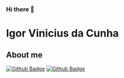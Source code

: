 ### Hi there 👋

<!--
**Igor-Cunha20/Igor-Cunha20** is a ✨ _special_ ✨ repository because its `README.md` (this file) appears on your GitHub profile.

Here are some ideas to get you started:

- 🔭 I’m currently working on ...
- 🌱 I’m currently learning ...
- 👯 I’m looking to collaborate on ...
- 🤔 I’m looking for help with ...
- 💬 Ask me about ...
- 📫 How to reach me: ...
- 😄 Pronouns: ...
- ⚡ Fun fact: ...
-->
# Igor Vinicius da Cunha

## About me

[![Github Badge](https://img.shields.io/badge/-Github-000?style=flat-square&logo=Github&logoColor=white&link=https://igor-cunha20.github.io/Site/)](https://igor-cunha20.github.io/Site/)
[![Github Badge](https://img.shields.io/badge/-Github-000?style=flat-square&logo=Github&logoColor=white&link=https://github.com/Igor-Cunha20)](https://github.com/Igor-Cunha20)
